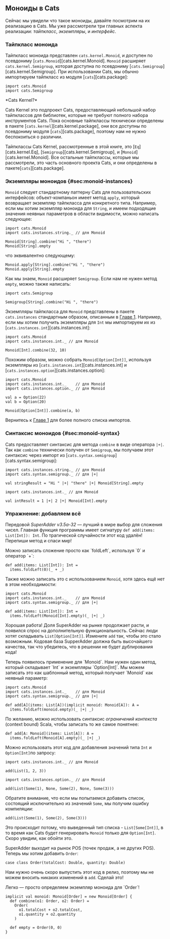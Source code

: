 ## Моноиды в Cats

Сейчас мы увидели что такое моноиды,
давайте посмотрим на их реализацию в Cats.
Мы уже рассмотрели три главных аспекта реализации:
*тайпкласс*, *экземпляры*, и *интерфейс*.

### Тайпкласс моноида

Тайпкласс моноида представлен `cats.kernel.Monoid`,
и доступен по псевдониму [`cats.Monoid`][cats.kernel.Monoid].
`Monoid` расширяет `cats.kernel.Semigroup`,
которая доступна по псевдониму [`cats.Semigroup`][cats.kernel.Semigroup].
При использовании Cats, мы обычно импортируем тайпкласс
из модуля [`cats`][cats.package]:

```tut:book:silent
import cats.Monoid
import cats.Semigroup
```

<div class="callout callout-info">
*Cats Kernel?*

Cats Kernel это подпроект Cats,
предоставляющий небольшой набор тайпклассов
для библиотек, которые не требуют полного набора инструментов Cats.
Пока основные тайпклассы технически
определены в пакете [`cats.kernel`][cats.kernel.package],
они все доступны по псевдониму модуля [`cats`][cats.package],
поэтому нам не нужно беспокоиться о различии.

Тайпклассы Cats Kernel, рассмотренные в этой книге, это
[`Eq`][cats.kernel.Eq],
[`Semigroup`][cats.kernel.Semigroup],
и [`Monoid`][cats.kernel.Monoid].
Все остальные тайпклассы, которые мы рассмотрели,
это часть основного проекта Cats, и они
определены в пакете[`cats`][cats.package].
</div>

### Экземпляры моноидов {#sec:monoid-instances}

`Monoid` следует стандартному паттерну Cats для пользовательских интерфейсов:
объект-компаньон имеет метод `apply`,
который возвращает экземпляр тайпкласса для конкретного типа.
Например, если мы хотим экземпляр моноида для `String`,
и имеем подходящие значения неявных параметров в области видимости,
можно написать следующее:

```tut:book:silent
import cats.Monoid
import cats.instances.string._ // для Monoid
```

```tut:book
Monoid[String].combine("Hi ", "there")
Monoid[String].empty
```

что эквивалентно следующему:

```tut:book
Monoid.apply[String].combine("Hi ", "there")
Monoid.apply[String].empty
```

Как мы знаем, `Monoid` расширяет `Semigroup`.
Если нам не нужен метод `empty`, можно также написать:

```tut:book:silent
import cats.Semigroup
```

```tut:book
Semigroup[String].combine("Hi ", "there")
```

Экземпляры тайпкласса для `Monoid`
представлены в пакете `cats.instances`
стандартным образом, описанным
в [Главе 1](#importing-default-instances).
Например, если мы хотим получить экземпляры для `Int`
мы импортируем их из [`cats.instances.int`][cats.instances.int]:

```tut:book:silent
import cats.Monoid
import cats.instances.int._ // для Monoid
```

```tut:book
Monoid[Int].combine(32, 10)
```

Похожим образом, можно собрать `Monoid[Option[Int]]`, используя
экземпляры из [`cats.instances.int`][cats.instances.int]
и [`cats.instances.option`][cats.instances.option]:

```tut:book:silent
import cats.Monoid
import cats.instances.int._    // для Monoid
import cats.instances.option._ // для Monoid
```

```tut:book
val a = Option(22)
val b = Option(20)

Monoid[Option[Int]].combine(a, b)
```

Вернитесь к [Главе 1](#importing-default-instances)
для более полного списка импортов.

### Синтаксис моноидов {#sec:monoid-syntax}

Cats предоставляет синтаксис для метода `combine`
в виде оператора `|+|`.
Так как `combine` технически получен от `Semigroup`,
мы получаем этот синтаксис через импорт из [`cats.syntax.semigroup`][cats.syntax.semigroup]:

```tut:book:silent
import cats.instances.string._ // для Monoid
import cats.syntax.semigroup._ // для |+|
```

```tut:book
val stringResult = "Hi " |+| "there" |+| Monoid[String].empty
```

```tut:book:silent
import cats.instances.int._ // для Monoid
```

```tut:book
val intResult = 1 |+| 2 |+| Monoid[Int].empty
```

### Упражнение: добавляем всё

Передовой *SuperAdder v3.5a-32* — лучший в мире выбор для сложения чисел.
Главная функция программы имеет сигнатуру `def add(items: List[Int]): Int`.
По трагической случайности этот код удалён! Перепиши метод и спаси мир!

<div class="solution">
Можно записать сложение просто как `foldLeft`, используя `0` и оператор `+`:

```tut:book:silent
def add(items: List[Int]): Int =
  items.foldLeft(0)(_ + _)
```

Также можно записать это с использованием `Monoid`,
хотя здесь ещё нет в этом необходимости:

```tut:book:silent
import cats.Monoid
import cats.instances.int._    // для Monoid
import cats.syntax.semigroup._ // для |+|

def add(items: List[Int]): Int =
  items.foldLeft(Monoid[Int].empty)(_ |+| _)
```
</div>

Хорошая работа! Доля SuperAdder на рынке продолжает расти,
и появился спрос на дополнительную функциональность.
Сейчас люди хотят складывать `List[Option[Int]]`.
Измените `add` так, чтобы это стало возможным.
Кодовая база SupperAdder должна быть высочайшего качества,
так что убедитесь, что в решении не будет дублирования кода!

<div class="solution">
Теперь появилось применение для `Monoid`.
Нам нужен один метод, который складывает `Int` и экземпляры `Option[Int]`.
Мы можем записать это как шаблонный метод, который получает `Monoid` как неявный параметр:

```tut:book:silent
import cats.Monoid
import cats.instances.int._    // для Monoid
import cats.syntax.semigroup._ // для |+|

def add[A](items: List[A])(implicit monoid: Monoid[A]): A =
  items.foldLeft(monoid.empty)(_ |+| _)
```

По желанию, можно использовать синтаксис *ограничений контекста* (context bound) Scala, чтобы записать то же самое понятнее: 

```tut:book:silent
def add[A: Monoid](items: List[A]): A =
  items.foldLeft(Monoid[A].empty)(_ |+| _)
```

Можно использовать этот код для добавления значений типа `Int` и `Option[Int]`по запросу:

```tut:book:silent
import cats.instances.int._ // для Monoid
```

```tut:book
add(List(1, 2, 3))
```

```tut:book:silent
import cats.instances.option._ // для Monoid
```

```tut:book
add(List(Some(1), None, Some(2), None, Some(3)))
```

Обратите внимание, что если мы попытаемся добавить список, состоящий исключительно из значений `Some`,
мы получим ошибку компиляции:

```tut:book:fail
add(List(Some(1), Some(2), Some(3)))
```

Это происходит потому, что выведенный тип списка - `List[Some[Int]]`,
в то время как Cats будет генерировать `Monoid` только для `Option[Int]`.
Скоро увидим, как обойти это.
</div>

SuperAdder выходит на рынок POS (точек продаж, а не других POS).
Теперь мы хотим добавить `Order`:

```tut:book:silent
case class Order(totalCost: Double, quantity: Double)
```

Нам нужно очень скоро выпустить этот код в релиз, поэтому мы не можем вносить никаких изменений в `add`.
Сделай это!

<div class="solution">
Легко — просто определяем экземпляр моноида для `Order`!

```tut:book:silent
implicit val monoid: Monoid[Order] = new Monoid[Order] {
  def combine(o1: Order, o2: Order) =
    Order(
      o1.totalCost + o2.totalCost,
      o1.quantity + o2.quantity
    )

  def empty = Order(0, 0)
}
```
</div>
